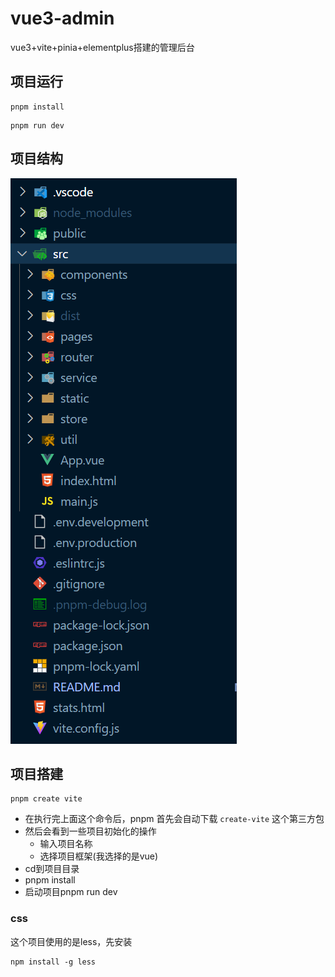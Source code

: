 # vue3-admin
vue3+vite+pinia+elementplus搭建的管理后台

## 项目运行

```
pnpm install
```

```
pnpm run dev
```

## 项目结构

![](./public/1.png)

## 项目搭建

```
pnpm create vite
```

- 在执行完上面这个命令后，pnpm 首先会自动下载 `create-vite` 这个第三方包
- 然后会看到一些项目初始化的操作
  - 输入项目名称
  - 选择项目框架(我选择的是vue)
- cd到项目目录
- pnpm install
- 启动项目pnpm run dev

### css

这个项目使用的是less，先安装

```
npm install -g less
```


